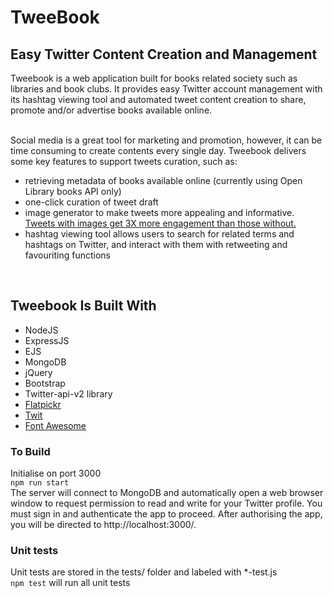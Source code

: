 # TweeBook
## Easy Twitter Content Creation and Management
Tweebook is a web application built for books related society such as libraries and book clubs. It provides easy Twitter account management with its hashtag viewing tool and automated tweet content creation to share, promote and/or advertise books available online. <br><br>

Social media is a great tool for marketing and promotion, however, it can be time consuming to create contents every single day. Tweebook delivers some key features to support tweets curation, such as: <br>
- retrieving metadata of books available online (currently using Open Library books API only) 
- one-click curation of tweet draft 
- image generator to make tweets more appealing and informative. [Tweets with images get 3X more engagement than those without.](https://rethinkmedia.org/blog/how-using-images-greatly-improves-your-twitter-engagement#:~:text=to%20your%20Tweets%3F-,It's%20simple%3A%20add%20images.,favorites%20is%20by%20engagement%20rate.)
- hashtag viewing tool allows users to search for related terms and hashtags on Twitter, and interact with them with retweeting and favouriting functions
<br>

## Tweebook Is Built With
- NodeJS
- ExpressJS 
- EJS
- MongoDB
- jQuery
- Bootstrap
- Twitter-api-v2 library 
- [Flatpickr](https://flatpickr.js.org/)
- [Twit](https://github.com/ttezel/twit)
- [Font Awesome](https://fontawesome.com/)

### To Build
Initialise on port 3000 <br>
```npm run start``` <br>
The server will connect to MongoDB and automatically open a web browser window to request permission to read and write for your Twitter profile. You must sign in and authenticate the app to proceed. After authorising the app, you will be directed to http://localhost:3000/.

### Unit tests
Unit tests are stored in the tests/ folder and labeled with *-test.js<br>
```npm test``` will run all unit tests